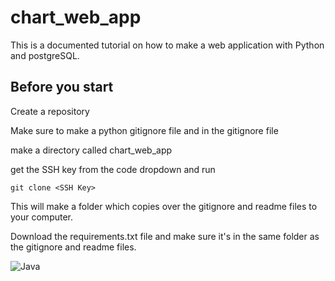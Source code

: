 # chart_web_app
This is a documented tutorial on how to make a web application with Python and postgreSQL.

## Before you start
Create a repository

Make sure to make a python gitignore file and in the gitignore file

make a directory called chart_web_app

get the SSH key from the code dropdown and run 

```
git clone <SSH Key>
```
This will make a folder which copies over the gitignore and readme files to your computer.

Download the requirements.txt file and make sure it's in the same folder as the gitignore and readme files.








<img alt="Java" src="https://img.shields.io/badge/Python-3776AB?style=for-the-badge&logo=python&logoColor=white"/>